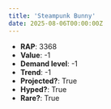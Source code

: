 ```yaml
---
title: 'Steampunk Bunny'
date: 2025-08-06T00:00:00Z
---
```

- **RAP**: 3368
- **Value**: -1
- **Demand level**: -1
- **Trend**: -1
- **Projected?**: True
- **Hyped?**: True
- **Rare?**: True

